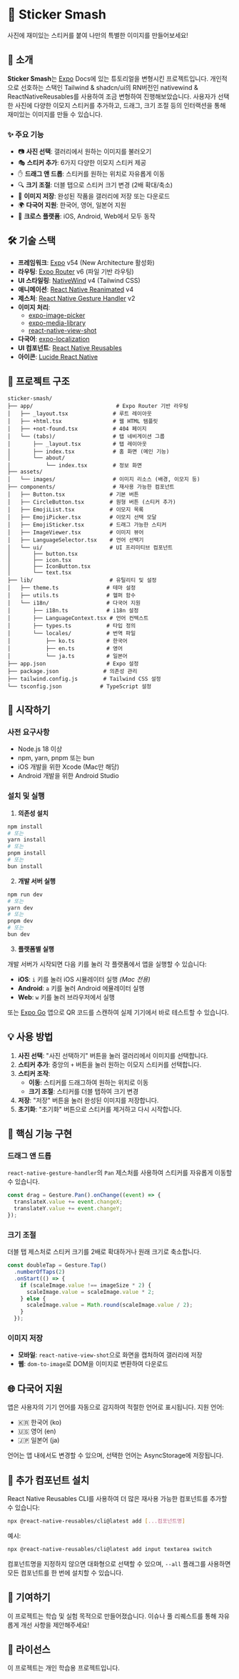 # 🎨 Sticker Smash

사진에 재미있는 스티커를 붙여 나만의 특별한 이미지를 만들어보세요!

## 📱 소개

**Sticker Smash**는 [Expo](https://expo.dev/) Docs에 있는 튜토리얼을 변형시킨 프로젝트입니다. 개인적으로 선호하는 스택인 Tailwind & shadcn/ui의 RN버전인 nativewind & ReactNativeReusables를 사용하여 조금 변형하여 진행해보았습니다. 사용자가 선택한 사진에 다양한 이모지 스티커를 추가하고, 드래그, 크기 조절 등의 인터랙션을 통해 재미있는 이미지를 만들 수 있습니다.

### ✨ 주요 기능

- 📷 **사진 선택**: 갤러리에서 원하는 이미지를 불러오기
- 🎭 **스티커 추가**: 6가지 다양한 이모지 스티커 제공
- ✋ **드래그 앤 드롭**: 스티커를 원하는 위치로 자유롭게 이동
- 🔍 **크기 조절**: 더블 탭으로 스티커 크기 변경 (2배 확대/축소)
- 💾 **이미지 저장**: 완성된 작품을 갤러리에 저장 또는 다운로드
- 🌍 **다국어 지원**: 한국어, 영어, 일본어 지원
- 📱 **크로스 플랫폼**: iOS, Android, Web에서 모두 동작

## 🛠 기술 스택

- **프레임워크**: [Expo](https://expo.dev/) v54 (New Architecture 활성화)
- **라우팅**: [Expo Router](https://expo.dev/router) v6 (파일 기반 라우팅)
- **UI 스타일링**: [NativeWind](https://www.nativewind.dev/) v4 (Tailwind CSS)
- **애니메이션**: [React Native Reanimated](https://docs.swmansion.com/react-native-reanimated/) v4
- **제스처**: [React Native Gesture Handler](https://docs.swmansion.com/react-native-gesture-handler/) v2
- **이미지 처리**:
  - [expo-image-picker](https://docs.expo.dev/versions/latest/sdk/imagepicker/)
  - [expo-media-library](https://docs.expo.dev/versions/latest/sdk/media-library/)
  - [react-native-view-shot](https://github.com/gre/react-native-view-shot)
- **다국어**: [expo-localization](https://docs.expo.dev/versions/latest/sdk/localization/)
- **UI 컴포넌트**: [React Native Reusables](https://reactnativereusables.com)
- **아이콘**: [Lucide React Native](https://lucide.dev/)

## 📂 프로젝트 구조

```
sticker-smash/
├── app/                          # Expo Router 기반 라우팅
│   ├── _layout.tsx              # 루트 레이아웃
│   ├── +html.tsx                # 웹 HTML 템플릿
│   ├── +not-found.tsx           # 404 페이지
│   └── (tabs)/                  # 탭 네비게이션 그룹
│       ├── _layout.tsx          # 탭 레이아웃
│       ├── index.tsx            # 홈 화면 (메인 기능)
│       └── about/
│           └── index.tsx        # 정보 화면
├── assets/
│   └── images/                  # 이미지 리소스 (배경, 이모지 등)
├── components/                  # 재사용 가능한 컴포넌트
│   ├── Button.tsx              # 기본 버튼
│   ├── CircleButton.tsx        # 원형 버튼 (스티커 추가)
│   ├── EmojiList.tsx           # 이모지 목록
│   ├── EmojiPicker.tsx         # 이모지 선택 모달
│   ├── EmojiSticker.tsx        # 드래그 가능한 스티커
│   ├── ImageViewer.tsx         # 이미지 뷰어
│   ├── LanguageSelector.tsx    # 언어 선택기
│   └── ui/                     # UI 프리미티브 컴포넌트
│       ├── button.tsx
│       ├── icon.tsx
│       ├── IconButton.tsx
│       └── text.tsx
├── lib/                        # 유틸리티 및 설정
│   ├── theme.ts               # 테마 설정
│   ├── utils.ts               # 헬퍼 함수
│   └── i18n/                  # 다국어 지원
│       ├── i18n.ts            # i18n 설정
│       ├── LanguageContext.tsx # 언어 컨텍스트
│       ├── types.ts           # 타입 정의
│       └── locales/           # 번역 파일
│           ├── ko.ts          # 한국어
│           ├── en.ts          # 영어
│           └── ja.ts          # 일본어
├── app.json                   # Expo 설정
├── package.json              # 의존성 관리
├── tailwind.config.js        # Tailwind CSS 설정
└── tsconfig.json            # TypeScript 설정
```

## 🚀 시작하기

### 사전 요구사항

- Node.js 18 이상
- npm, yarn, pnpm 또는 bun
- iOS 개발을 위한 Xcode (Mac만 해당)
- Android 개발을 위한 Android Studio

### 설치 및 실행

1. **의존성 설치**

```bash
npm install
# 또는
yarn install
# 또는
pnpm install
# 또는
bun install
```

2. **개발 서버 실행**

```bash
npm run dev
# 또는
yarn dev
# 또는
pnpm dev
# 또는
bun dev
```

3. **플랫폼별 실행**

개발 서버가 시작되면 다음 키를 눌러 각 플랫폼에서 앱을 실행할 수 있습니다:

- **iOS**: `i` 키를 눌러 iOS 시뮬레이터 실행 _(Mac 전용)_
- **Android**: `a` 키를 눌러 Android 에뮬레이터 실행
- **Web**: `w` 키를 눌러 브라우저에서 실행

또는 [Expo Go](https://expo.dev/go) 앱으로 QR 코드를 스캔하여 실제 기기에서 바로 테스트할 수 있습니다.

## 💡 사용 방법

1. **사진 선택**: "사진 선택하기" 버튼을 눌러 갤러리에서 이미지를 선택합니다.
2. **스티커 추가**: 중앙의 `+` 버튼을 눌러 원하는 이모지 스티커를 선택합니다.
3. **스티커 조작**:
   - **이동**: 스티커를 드래그하여 원하는 위치로 이동
   - **크기 조절**: 스티커를 더블 탭하여 크기 변경
4. **저장**: "저장" 버튼을 눌러 완성된 이미지를 저장합니다.
5. **초기화**: "초기화" 버튼으로 스티커를 제거하고 다시 시작합니다.

## 🎯 핵심 기능 구현

### 드래그 앤 드롭

`react-native-gesture-handler`의 `Pan` 제스처를 사용하여 스티커를 자유롭게 이동할 수 있습니다.

```typescript
const drag = Gesture.Pan().onChange((event) => {
  translateX.value += event.changeX;
  translateY.value += event.changeY;
});
```

### 크기 조절

더블 탭 제스처로 스티커 크기를 2배로 확대하거나 원래 크기로 축소합니다.

```typescript
const doubleTap = Gesture.Tap()
  .numberOfTaps(2)
  .onStart(() => {
    if (scaleImage.value !== imageSize * 2) {
      scaleImage.value = scaleImage.value * 2;
    } else {
      scaleImage.value = Math.round(scaleImage.value / 2);
    }
  });
```

### 이미지 저장

- **모바일**: `react-native-view-shot`으로 화면을 캡처하여 갤러리에 저장
- **웹**: `dom-to-image`로 DOM을 이미지로 변환하여 다운로드

## 🌐 다국어 지원

앱은 사용자의 기기 언어를 자동으로 감지하여 적절한 언어로 표시됩니다. 지원 언어:

- 🇰🇷 한국어 (ko)
- 🇺🇸 영어 (en)
- 🇯🇵 일본어 (ja)

언어는 앱 내에서도 변경할 수 있으며, 선택한 언어는 AsyncStorage에 저장됩니다.

## 🔧 추가 컴포넌트 설치

React Native Reusables CLI를 사용하여 더 많은 재사용 가능한 컴포넌트를 추가할 수 있습니다:

```bash
npx @react-native-reusables/cli@latest add [...컴포넌트명]
```

예시:

```bash
npx @react-native-reusables/cli@latest add input textarea switch
```

컴포넌트명을 지정하지 않으면 대화형으로 선택할 수 있으며, `--all` 플래그를 사용하면 모든 컴포넌트를 한 번에 설치할 수 있습니다.

## 🤝 기여하기

이 프로젝트는 학습 및 실험 목적으로 만들어졌습니다. 이슈나 풀 리퀘스트를 통해 자유롭게 개선 사항을 제안해주세요!

## 📄 라이선스

이 프로젝트는 개인 학습용 프로젝트입니다.
